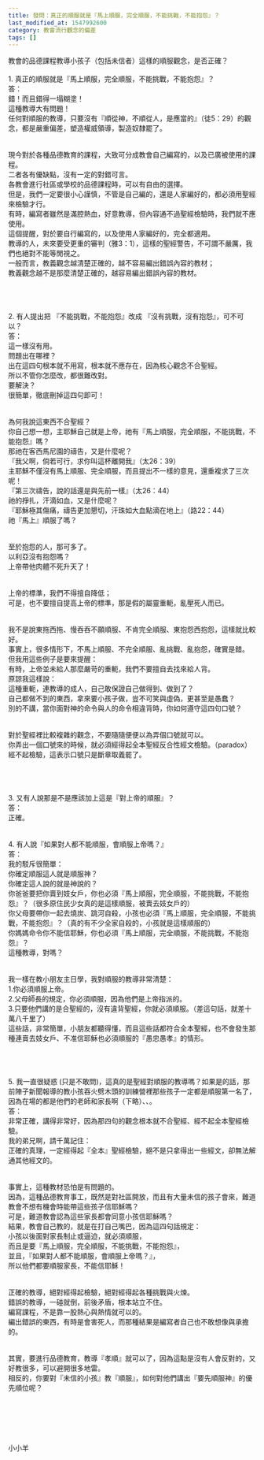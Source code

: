 ```yaml
---
title: 發問：真正的順服就是『馬上順服，完全順服，不能挑戰，不能抱怨』？
last_modified_at: 1547992600
category: 教會流行觀念的偏差
tags: []
---
```


<p>教會的品德課程教導小孩子（包括未信者）這樣的順服觀念，是否正確？<!--more--><br/><br/>1. 真正的順服就是『馬上順服，完全順服，不能挑戰，不能抱怨』？<br/>答：<br/>錯！而且錯得一塌糊塗！<br/>這種教導大有問題！<br/>任何對順服的教導，只要沒有『順從神，不順從人，是應當的』（徒5：29）的觀念，都是嚴重偏差，塑造權威領導，製造奴隸罷了。<br/><br/><br/>現今對於各種品德教育的課程，大致可分成教會自己編寫的，以及已廣被使用的課程。<br/>二者各有優缺點，沒有一定的對錯可言。<br/>各教會進行社區或學校的品德課程時，可以有自由的選擇。<br/>但是，我們一定要很小心謹慎，不管是自己編的，還是人家編好的，都必須用聖經來檢驗才行。<br/>有時，編寫者雖然是滿腔熱血，好意教導，但內容通不過聖經檢驗時，我們就不應使用。<br/>這個提醒，對於要自行編寫的，以及使用人家編好的，完全都適用。<br/>教導的人，未來要受更重的審判（雅3：1），這樣的聖經警告，不可謂不嚴厲，我們也絕對不能等閒視之。<br/>一般而言，教義觀念越清楚正確的，越不容易編出錯誤內容的教材；<br/>教義觀念越不是那麼清楚正確的，越容易編出錯誤內容的教材。<br/><br/><br/><br/><br/>2. 有人提出把 『不能挑戰，不能抱怨』改成 『沒有挑戰，沒有抱怨』，可不可以？<br/>答：<br/>這一樣沒有用。<br/>問題出在哪裡？<br/>出在這四句根本就不用寫，根本就不應存在，因為核心觀念不合聖經。<br/>所以不管你怎麼改，都很難改對。<br/>要解決？<br/>很簡單，徹底刪掉這四句即可！<br/><br/><br/>為何我說這東西不合聖經？<br/>你自己想一想，主耶穌自己就是上帝，祂有『馬上順服，完全順服，不能挑戰，不能抱怨』嗎？<br/>那祂在客西馬尼園的禱告，又是什麼呢？<br/>『我父啊，倘若可行，求你叫這杯離開我』（太26：39）<br/>主耶穌不僅沒有馬上順服、完全順服，而且提出不一樣的意見，還重複求了三次呢！<br/>『第三次禱告，說的話還是與先前一樣』（太26：44）<br/>祂的掙扎，汗滴如血，又是什麼呢？<br/>『耶穌極其傷痛，禱告更加懇切，汗珠如大血點滴在地上』（路22：44）<br/>祂『馬上』順服了嗎？<br/><br/><br/>至於抱怨的人，那可多了。<br/>以利亞沒有抱怨嗎？<br/>上帝帶他肉體不死升天了！<br/><br/><br/>上帝的標準，我們不得擅自降低；<br/>可是，也不要擅自提高上帝的標準，那是假的屬靈重軛，亂壓死人而已。<br/><br/><br/>我不是說東拖西拖、慢吞吞不願順服、不肯完全順服、東抱怨西抱怨，這樣就比較好。<br/>事實上，很多情形下，不馬上順服、不完全順服、亂挑戰、亂抱怨，確實是錯。<br/>但我用這些例子是要來提醒：<br/>有時，上帝並未給人那麼嚴苛的重軛，我們不要擅自去找來給人背。<br/>原諒我這樣說：<br/>這種重軛，連教導的成人，自己敢保證自己做得到、做到了？<br/>自己都做不到的東西，拿來要小孩子做，豈不可笑與虛偽，更甚至是愚蠢？<br/>別的不講，當你面對神的命令與人的命令相違背時，你如何遵守這四句口號？<br/><br/><br/>對於聖經裡比較複雜的觀念，不要隨隨便便以為弄個口號就可以。<br/>你弄出一個口號來的時候，就必須經得起全本聖經反合性經文檢驗。（paradox）<br/>經不起檢驗，這表示口號只是斷章取義罷了。<br/><br/><br/><br/><br/>3. 又有人說那是不是應該加上這是『對上帝的順服』？<br/>答：<br/>正確。<br/><br/><br/>4. 有人說『如果對人都不能順服，會順服上帝嗎？』<br/>答：<br/>我的駁斥很簡單：<br/>你確定順服這人就是順服神？<br/>你確定這人說的就是神說的？<br/>你爸爸要把你賣到妓女戶，你也必須『馬上順服，完全順服，不能挑戰，不能抱怨』？（很多原住民少女真的是這樣順服，被賣去妓女戶的）<br/>你父母要帶你一起去燒炭、跳河自殺，小孩也必須『馬上順服，完全順服，不能挑戰，不能抱怨』？（真的有不少全家自殺的，小孩就是這樣順服的）<br/>你媽媽命令你不能信耶穌，你也必須『馬上順服，完全順服，不能挑戰，不能抱怨』？<br/>這種教導，對嗎？<br/><br/><br/>我一樣在教小朋友主日學，我對順服的教導非常清楚：<br/>1.你必須順服上帝。<br/>2.父母師長的規定，你必須順服，因為他們是上帝指派的。<br/>3.只要他們講的是合聖經的，沒有違背聖經，你就必須順服。（差這句話，就差十萬八千里了）<br/>這些話，非常簡單，小朋友都聽得懂，而且這些話都符合全本聖經，也不會發生那種連賣去妓女戶、不准信耶穌也必須順服的『愚忠愚孝』的情形。<br/><br/><br/><br/><br/>5. 我一直很疑惑 (只是不敢問)，這真的是聖經對順服的教導嗎？如果是的話，那前陣子新聞報導的教小孩吞火劈木頭的訓練營裡那些孩子一定都是順服第一名了，因為在場的都是他們的老師和家長啊（下略）、、。<br/>答：<br/>非常正確，講得非常好，因為那四句的觀念根本就不合聖經、經不起全本聖經檢驗。<br/>我的弟兄啊，請千萬記住：<br/>正確的真理，一定經得起『全本』聖經檢驗，絕不是只拿得出一些經文，卻無法解通其他經文的。<br/><br/><br/>事實上，這種教材恐怕是有問題的。<br/>因為，這種品德教育事工，既然是對社區開放，而且有大量未信的孩子會來，難道教會不想有機會時能帶這些孩子信耶穌嗎？<br/>可是，難道教會認為這些家長都會同意小孩信耶穌嗎？<br/>結果，教會自己教的，就是在打自己嘴巴，因為這四句話規定：<br/>小孩以後面對家長制止或逼迫，就必須順服，<br/>而且是要『馬上順服，完全順服，不能挑戰，不能抱怨』，<br/>並且，『如果對人都不能順服，會順服上帝嗎？』，<br/>所以他們都要順服家長，不能信耶穌！<br/><br/><br/>正確的教導，絕對經得起檢驗，絕對經得起各種挑戰與火煉。<br/>錯誤的教導，一碰就倒，前後矛盾，根本站立不住。<br/>編寫課程，不是靠一股熱心與熱情就可以的。<br/>編出錯誤的東西，有時是會害死人，而那種結果是編寫者自己也不敢想像與承擔的。<br/><br/><br/>其實，要進行品德教育，教導『孝順』就可以了，因為這點是沒有人會反對的，又好教很多，可以避開很多地雷。<br/>相反的，你要對『未信的小孩』教『順服』，如何對他們講出『要先順服神』的優先順位呢？<br/><br/><br/><br/><br/><br/><br/>小小羊</p>